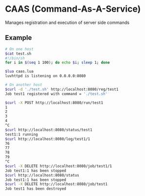# CAAS (Command-As-A-Service)

Manages registration and execution of server side commands

## Example

```bash
# On one host
$cat test.sh
#!/bin/sh
for i in $(seq 1 100); do echo $i; sleep 1; done

$lua caas.lua
luvhttpd is listening on 0.0.0.0:8080

# On another host
$curl -d './test.sh' http://localhost:8080/reg/test1
Job test1 registered with command = './test.sh'

$curl -X POST http://localhost:8080/run/test1
1
2
3
4
^C
$curl http://localhost:8080/status/test1
test1:1 running
$curl http://localhost:8080/log/test1/1
76
77
78
79
^C
$curl -X DELETE http://localhost:8080/job/test1/1
Job test1:1 has been stopped
$curl http://localhost:8080/status
Job test1:1 has been stopped
$curl -X DELETE http://localhost:8080/job/test1
Job test1 has been destroyed
```
